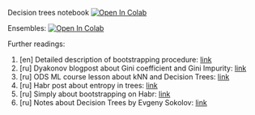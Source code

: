 Decision trees notebook
[![Open In Colab](https://colab.research.google.com/assets/colab-badge.svg)](https://colab.research.google.com/github/girafe-ai/ml-mipt/blob/basic_s20/week0_06_trees_and_ensembles/week0_06_decision_trees.ipynb)

Ensembles:
[![Open In Colab](https://colab.research.google.com/assets/colab-badge.svg)](https://colab.research.google.com/github/girafe-ai/ml-mipt/blob/basic_s20/week0_06_trees_and_ensembles/week0_06_ensembles.ipynb)


Further readings:

1. [en] Detailed description of bootstrapping procedure: [link](http://www.math.ntu.edu.tw/~hchen/teaching/LargeSample/notes/notebootstrap.pdf)
2. [ru] Dyakonov blogpost about Gini coefficient and Gini Impurity: [link](https://dyakonov.org/2015/12/15/знакомьтесь-джини/)
3. [ru] ODS ML course lesson about kNN and Decision Trees: [link](https://habr.com/ru/company/ods/blog/322534)
4. [ru] Habr post about entropy in trees: [link](https://habr.com/ru/post/171759/)
5. [ru] Simply about bootstrapping on Habr: [link](https://habr.com/ru/post/192000/)
6. [ru] Notes about Decision Trees by Evgeny Sokolov: [link](https://github.com/esokolov/ml-course-hse/blob/master/2018-fall/lecture-notes/lecture07-trees.pdf)
